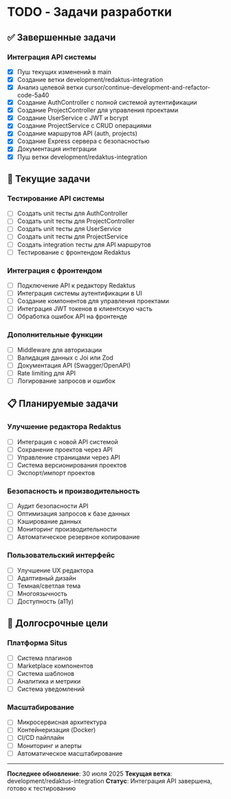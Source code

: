 # TODO - Задачи разработки

## ✅ Завершенные задачи

### Интеграция API системы
- [x] Пуш текущих изменений в main
- [x] Создание ветки development/redaktus-integration
- [x] Анализ целевой ветки cursor/continue-development-and-refactor-code-5a40
- [x] Создание AuthController с полной системой аутентификации
- [x] Создание ProjectController для управления проектами
- [x] Создание UserService с JWT и bcrypt
- [x] Создание ProjectService с CRUD операциями
- [x] Создание маршрутов API (auth, projects)
- [x] Создание Express сервера с безопасностью
- [x] Документация интеграции
- [x] Пуш ветки development/redaktus-integration

## 🔄 Текущие задачи

### Тестирование API системы
- [ ] Создать unit тесты для AuthController
- [ ] Создать unit тесты для ProjectController
- [ ] Создать unit тесты для UserService
- [ ] Создать unit тесты для ProjectService
- [ ] Создать integration тесты для API маршрутов
- [ ] Тестирование с фронтендом Redaktus

### Интеграция с фронтендом
- [ ] Подключение API к редактору Redaktus
- [ ] Интеграция системы аутентификации в UI
- [ ] Создание компонентов для управления проектами
- [ ] Интеграция JWT токенов в клиентскую часть
- [ ] Обработка ошибок API на фронтенде

### Дополнительные функции
- [ ] Middleware для авторизации
- [ ] Валидация данных с Joi или Zod
- [ ] Документация API (Swagger/OpenAPI)
- [ ] Rate limiting для API
- [ ] Логирование запросов и ошибок

## 📋 Планируемые задачи

### Улучшение редактора Redaktus
- [ ] Интеграция с новой API системой
- [ ] Сохранение проектов через API
- [ ] Управление страницами через API
- [ ] Система версионирования проектов
- [ ] Экспорт/импорт проектов

### Безопасность и производительность
- [ ] Аудит безопасности API
- [ ] Оптимизация запросов к базе данных
- [ ] Кэширование данных
- [ ] Мониторинг производительности
- [ ] Автоматическое резервное копирование

### Пользовательский интерфейс
- [ ] Улучшение UX редактора
- [ ] Адаптивный дизайн
- [ ] Темная/светлая тема
- [ ] Многоязычность
- [ ] Доступность (a11y)

## 🚀 Долгосрочные цели

### Платформа Situs
- [ ] Система плагинов
- [ ] Marketplace компонентов
- [ ] Система шаблонов
- [ ] Аналитика и метрики
- [ ] Система уведомлений

### Масштабирование
- [ ] Микросервисная архитектура
- [ ] Контейнеризация (Docker)
- [ ] CI/CD пайплайн
- [ ] Мониторинг и алерты
- [ ] Автоматическое масштабирование

---

**Последнее обновление**: 30 июля 2025
**Текущая ветка**: development/redaktus-integration
**Статус**: Интеграция API завершена, готово к тестированию 
